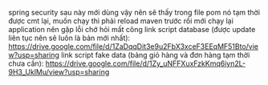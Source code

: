 spring security sau này mới dùng vậy nên sẽ thấy trong file pom nó tạm thời được cmt lại, muốn chạy thì phải reload maven trước rồi mới chạy lại application nên gặp lỗi chớ hỏi mất công
link script database (được update liên tục nên sẽ luôn là bản mới nhất): https://drive.google.com/file/d/1ZaDqqDit3e9u2FbX3xceF3EEqMF51Bto/view?usp=sharing
link script fake data (bảng giỏ hàng và đơn hàng tạm thời chưa cần): https://drive.google.com/file/d/1Zy_uNFFXuxFzkKmq6iyn2L-9H3_UklMu/view?usp=sharing
